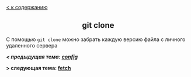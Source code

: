 <!DOCTYPE html>

[ < к содержанию](./readme.md)

<h2 align="center">git clone</h2>

С помощью ```git clone``` можно забрать каждую версию файла с личного удаленного сервера

___< предыдущая тема: [config](config.md)___

__> следующая тема: [fetch](fetch.md)__